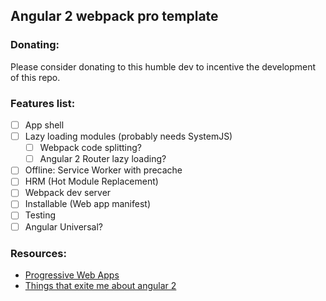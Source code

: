 ## Angular 2 webpack pro template
### Donating:
Please consider donating to this humble dev to incentive the development of this repo.

### Features list:

- [ ] App shell
- [ ] Lazy loading modules (probably needs SystemJS)
  - [ ] Webpack code splitting?
  - [ ] Angular 2 Router lazy loading?
- [ ] Offline: Service Worker with precache
- [ ] HRM (Hot Module Replacement)
- [ ] Webpack dev server
- [ ] Installable (Web app manifest)
- [ ] Testing
- [ ] Angular Universal?

### Resources:

- [Progressive Web Apps](https://www.youtube.com/watch?v=wLWVASD0dvU)
- [Things that exite me about angular 2](http://teropa.info/blog/2016/05/19/things-that-excite-me-about-angular-2.html)
